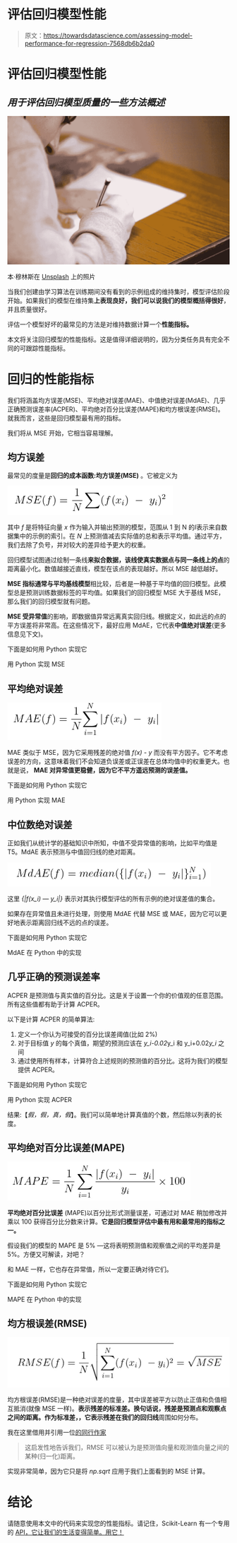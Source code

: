 # 评估回归模型性能

> 原文：<https://towardsdatascience.com/assessing-model-performance-for-regression-7568db6b2da0>

# 评估回归模型性能

## *用于评估回归模型质量的一些方法概述*

![](img/829207031a2df597ef3ec80fce295ce5.png)

本·穆林斯在 [Unsplash](https://unsplash.com/s/photos/test?utm_source=unsplash&utm_medium=referral&utm_content=creditCopyText) 上的照片

当我们创建由学习算法在训练期间没有看到的示例组成的维持集时，模型评估阶段开始。如果我们的模型在维持集**上表现良好，我们可以说我们的模型概括得很好**，并且质量很好。

评估一个模型好坏的最常见的方法是对维持数据计算一个**性能指标。**

本文将关注回归模型的性能指标。这是值得详细说明的，因为分类任务具有完全不同的可跟踪性能指标。

# 回归的性能指标

我们将涵盖均方误差(MSE)、平均绝对误差(MAE)、中值绝对误差(MdAE)、几乎正确预测误差率(ACPER)、平均绝对百分比误差(MAPE)和均方根误差(RMSE)。就我而言，这些是回归模型最有用的指标。

我们将从 MSE 开始，它相当容易理解。

## 均方误差

最常见的度量是**回归的成本函数:均方误差(MSE)** 。它被定义为

![](img/5cf84dce471425ed49dca9d07ea2d6aa.png)

其中 *f* 是将特征向量 *x* 作为输入并输出预测的模型，范围从 1 到 N 的*I*表示来自数据集中的示例的索引。在 *N* 上预测值减去实际值的总和表示平均值。通过平方，我们去除了负号，并对较大的差异给予更大的权重。

回归模型试图通过绘制一条线**来拟合数据，该线使真实数据点与同一条线上的点**的距离最小化。数值越接近直线，模型在该点的表现越好。所以 MSE 越低越好。

**MSE 指标通常与平均基线模型**相比较，后者是一种基于平均值的回归模型。此模型总是预测训练数据标签的平均值。如果我们的回归模型 MSE 大于基线 MSE，那么我们的回归模型就有问题。

**MSE 受异常值**的影响，即数据值异常远离真实回归线。根据定义，如此远的点的平方误差将非常高。在这些情况下，最好应用 MdAE，它代表**中值绝对误差**(更多信息见下文)。

下面是如何用 Python 实现它

用 Python 实现 MSE

## 平均绝对误差

![](img/38ab4f19661be666740eff0321dcc22a.png)

MAE 类似于 MSE，因为它采用残差的绝对值 *f(x) - y* 而没有平方因子。它不考虑误差的方向，这意味着我们不会知道负误差或正误差在总体均值中的权重更大。也就是说， **MAE 对异常值更稳健，因为它不平方遥远预测的误差值。**

下面是如何用 Python 实现它

用 Python 实现 MAE

## 中位数绝对误差

正如我们从统计学的基础知识中所知，中值不受异常值的影响，比如平均值是 T5。MdAE 表示预测与中值回归线的绝对距离。

![](img/295ad0abf821f6663b3de6a279ad0970.png)

这里 *{|f(x_i) — y_i|}* 表示对其执行模型评估的所有示例的绝对误差值的集合。

如果存在异常值且未进行处理，则使用 MdAE 代替 MSE 或 MAE，因为它可以更好地表示距离回归线不远的点的误差。

下面是如何用 Python 实现它

MdAE 在 Python 中的实现

## 几乎正确的预测误差率

ACPER 是预测值与真实值的百分比。这是关于设置一个你的价值观的任意范围。所有这些值都有助于计算 ACPER。

以下是计算 ACPER 的简单算法:

1.  定义一个你认为可接受的百分比误差阈值(比如 2%)
2.  对于目标值 *y* 的每个真值，期望的预测应该在 *y_i-0.02*y_i 和 y_i+0.02*y_i* 之间
3.  通过使用所有样本，计算符合上述规则的预测值的百分比。这将为我们的模型提供 ACPER。

下面是如何用 Python 实现它

用 Python 实现 ACPER

结果:【*假，假，真，假*】。我们可以简单地计算真值的个数，然后除以列表的长度。

## 平均绝对百分比误差(MAPE)

![](img/75b5d2d9e95aa48fb289a0c1e59dc692.png)

**平均绝对百分比误差** (MAPE)以百分比形式测量误差，可通过对 MAE 稍加修改并乘以 100 获得百分比分数来计算。**它是回归模型评估中最有用和最常用的指标之一。**

假设我们的模型的 MAPE 是 5% —这将表明预测值和观察值之间的平均差异是 5%。方便又可解读，对吧？

和 MAE 一样，它也存在异常值，所以一定要正确对待它们。

下面是如何用 Python 实现它

MAPE 在 Python 中的实现

## 均方根误差(RMSE)

![](img/cb67f3a7d65544a1cc069205806c5e7c.png)

均方根误差(RMSE)是一种绝对误差的度量，其中误差被平方以防止正值和负值相互抵消(就像 MSE 一样)。**表示残差的标准差。**换句话说，残差是预测点和观察点之间的距离。作为标准差，**，它表示残差在我们的回归线**周围如何分布。

我在这里借用并引用一位[的同行作家](/what-does-rmse-really-mean-806b65f2e48e)

> 这启发性地告诉我们，RMSE 可以被认为是预测值向量和观测值向量之间的某种(归一化)距离。

实现非常简单，因为它只是将 *np.sqrt* 应用于我们上面看到的 MSE 计算。

# 结论

请随意使用本文中的代码来实现您的性能指标。请记住，Scikit-Learn 有一个专用的 [API，它让我们的生活变得简单。用它！](https://scikit-learn.org/stable/modules/classes.html#module-sklearn.metrics)